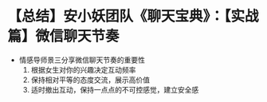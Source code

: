 # 【总结】安小妖团队《聊天宝典》：【实战篇】微信聊天节奏

-   情感导师景三分享微信聊天节奏的重要性
    1.  根据女生对你的兴趣决定互动频率
    2.  保持相对平等的态度交流，展示高价值
    3.  适时撤出互动，保持一点点的不可控感觉，建立安全感
